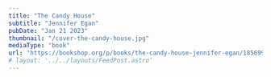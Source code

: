 ```yaml
---
title: "The Candy House"
subtitle: "Jennifer Egan"
pubDate: "Jan 21 2023"
thumbnail: "/cover-the-candy-house.jpg"
mediaType: "book"
url: "https://bookshop.org/p/books/the-candy-house-jennifer-egan/18569940?ean=9781476716763"
# layout: '../../layouts/FeedPost.astro'
---
```


